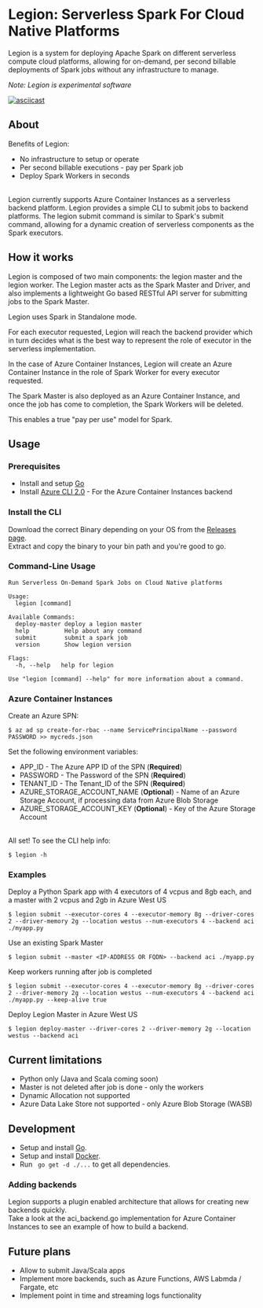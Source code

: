 # Legion: Serverless Spark For Cloud Native Platforms

Legion is a system for deploying Apache Spark on different serverless compute cloud platforms, allowing for on-demand, per second billable deployments of Spark jobs without any infrastructure to manage.

*Note: Legion is experimental software*

[![asciicast](https://asciinema.org/a/189943.png)](https://asciinema.org/a/189943)

## About

Benefits of Legion:

* No infrastructure to setup or operate
* Per second billable executions - pay per Spark job
* Deploy Spark Workers in seconds 
<br>
Legion currently supports Azure Container Instances as a serverless backend platform.
Legion provides a simple CLI to submit jobs to backend platforms.
The legion submit command is similar to Spark's submit command, allowing for a dynamic creation of serverless components as the Spark executors.

## How it works

Legion is composed of two main components: the legion master and the legion worker.
The Legion master acts as the Spark Master and Driver, and also implements a lightweight Go based RESTful API server for submitting jobs to the Spark Master.

Legion uses Spark in Standalone mode.

For each executor requested, Legion will reach the backend provider which in turn decides what is the best way to represent the role of executor in the serverless implementation.

In the case of Azure Container Instances, Legion will create an Azure Container Instance in the role of Spark Worker for every executor requested.

The Spark Master is also deployed as an Azure Container Instance, and once the job has come to completion, the Spark Workers will be deleted.

This enables a true "pay per use" model for Spark.


## Usage

### Prerequisites
* Install and setup [Go](https://golang.org/doc/install)
* Install [Azure CLI 2.0](https://docs.microsoft.com/en-us/cli/azure/install-azure-cli?view=azure-cli-latest) - For the Azure Container Instances backend

### Install the CLI ###

Download the correct Binary depending on your OS from the [Releases page](https://github.com/legion/legion/releases). <br>
Extract and copy the binary to your bin path and you're good to go.

### Command-Line Usage

```
Run Serverless On-Demand Spark Jobs on Cloud Native platforms

Usage:
  legion [command]

Available Commands:
  deploy-master deploy a legion master
  help          Help about any command
  submit        submit a spark job
  version       Show legion version

Flags:
  -h, --help   help for legion

Use "legion [command] --help" for more information about a command.
```

### Azure Container Instances

Create an Azure SPN:
```
$ az ad sp create-for-rbac --name ServicePrincipalName --password PASSWORD >> mycreds.json
```

Set the following environment variables:

* APP_ID - The Azure APP ID of the SPN (**Required**)
* PASSWORD - The Password of the SPN (**Required**)
* TENANT_ID - The Tenant_ID of the SPN (**Required**)
* AZURE_STORAGE_ACCOUNT_NAME (**Optional**) - Name of an Azure Storage Account, if processing data from Azure Blob Storage
* AZURE_STORAGE_ACCOUNT_KEY (**Optional**) - Key of the Azure Storage Account

<br>
All set!
To see the CLI help info:

```
$ legion -h
```

### Examples

Deploy a Python Spark app with 4 executors of 4 vcpus and 8gb each, and a master with 2 vcpus and 2gb in Azure West US

```
$ legion submit --executor-cores 4 --executor-memory 8g --driver-cores 2 --driver-memory 2g --location westus --num-executors 4 --backend aci ./myapp.py
```

Use an existing Spark Master

```
$ legion submit --master <IP-ADDRESS OR FQDN> --backend aci ./myapp.py
```

Keep workers running after job is completed

```
$ legion submit --executor-cores 4 --executor-memory 8g --driver-cores 2 --driver-memory 2g --location westus --num-executors 4 --backend aci ./myapp.py --keep-alive true
```

Deploy Legion Master in Azure West US

```
$ legion deploy-master --driver-cores 2 --driver-memory 2g --location westus --backend aci
```

## Current limitations

* Python only (Java and Scala coming soon)
* Master is not deleted after job is done - only the workers
* Dynamic Allocation not supported
* Azure Data Lake Store not supported - only Azure Blob Storage (WASB)

## Development

* Setup and install [Go](https://golang.org/doc/install).
* Setup and install [Docker](https://docs.docker.com/install/).
* Run ``` go get -d ./...``` to get all dependencies.

### Adding backends

Legion supports a plugin enabled architecture that allows for creating new backends quickly. <br>
Take a look at the aci_backend.go implementation for Azure Container Instances to see an example of how to build a backend.

## Future plans

* Allow to submit Java/Scala apps
* Implement more backends, such as Azure Functions, AWS Labmda / Fargate, etc
* Implement point in time and streaming logs functionality
